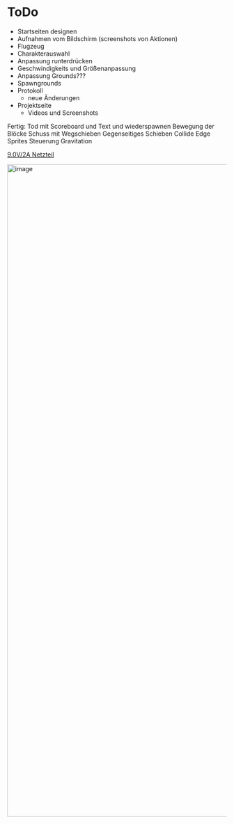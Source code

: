 # ToDo

- Startseiten designen
- Aufnahmen vom Bildschirm (screenshots von Aktionen)
- Flugzeug 
- Charakterauswahl 
- Anpassung runterdrücken
- Geschwindigkeits und Größenanpassung 
- Anpassung Grounds???
- Spawngrounds 
- Protokoll 
  - neue Änderungen
- Projektseite 
  - Videos und Screenshots 

Fertig:
Tod mit Scoreboard und Text und wiederspawnen
Bewegung der Blöcke 
Schuss mit Wegschieben
Gegenseitiges Schieben
Collide Edge Sprites 
Steuerung 
Gravitation 

<a href="https://www.amazon.de/gp/product/B01MS5ZQH5/ref=oh_aui_detailpage_o00_s00?ie=UTF8&psc=1">9.0V/2A Netzteil<a/>


<img src="https://github.com/BohrisNaturalisRettner/ToDo/blob/master/TAstatur%20endg%C3%BCltig.jpg" alt="image" width="1500">  
